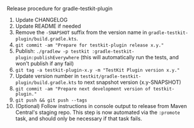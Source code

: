 Release procedure for gradle-testkit-plugin

1. Update CHANGELOG
1. Update README if needed
1. Remove the `-SNAPSHOT` suffix from the version name in `gradle-testkit-plugin/build.gradle.kts`.
1. `git commit -am "Prepare for testkit-plugin release x.y."`
1. Publish: `./gradlew -p testkit :gradle-testkit-plugin:publishEverywhere`
   (this will automatically run the tests, and won't publish if any fail)
1. `git tag -a testkit-plugin-x.y -m "TestKit Plugin version x.y."`
1. Update version number in `testkit/gradle-testkit-plugin/build.gradle.kts` to next snapshot version (x.y-SNAPSHOT)
1. `git commit -am "Prepare next development version of testkit-plugin."`
1. `git push && git push --tags`
1. (Optional) Follow instructions in console output to release from Maven Central's staging repo.
   This step is now automated via the `:promote` task, and should only be necessary if that task
   fails.
